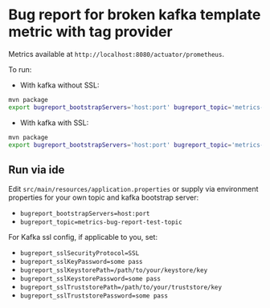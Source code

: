 # Bug report for broken kafka template metric with tag provider

Metrics available at `http://localhost:8080/actuator/prometheus`.

To run:

* With kafka without SSL:

```bash
mvn package
export bugreport_bootstrapServers='host:port' bugreport_topic='metrics-bug-report-test' && java -jar target/metrics-bug-1.0.0-SNAPSHOT.jar
```

* With kafka with SSL:

```bash
mvn package
export bugreport_bootstrapServers='host:port' bugreport_topic='metrics-bug-report-test-topic' bugreport_sslSecurityProtocol='SSL' bugreport_sslKeyPassword='YOUR KEY PASS' bugreport_sslKeystorePath='path/to/kafka.keystore.jks' bugreport_sslKeystorePassword='YOUR KEYSTORE PASS' bugreport_sslTruststorePath='/path/to/kafka.truststore.jks' bugreport_sslTruststorePassword='YOUR TRUSTSTORE PASS' && java -jar target/metrics-bug-1.0.0-SNAPSHOT.jar
```

## Run via ide

Edit `src/main/resources/application.properties` or supply via environment properties for your own topic and kafka bootstrap server:

* `bugreport_bootstrapServers=host:port`
* `bugreport_topic=metrics-bug-report-test-topic`

For Kafka ssl config, if applicable to you, set:

* `bugreport_sslSecurityProtocol=SSL`
* `bugreport_sslKeyPassword=some pass`
* `bugreport_sslKeystorePath=/path/to/your/keystore/key`
* `bugreport_sslKeystorePassword=some pass`
* `bugreport_sslTruststorePath=/path/to/your/truststore/key`
* `bugreport_sslTruststorePassword=some pass`
